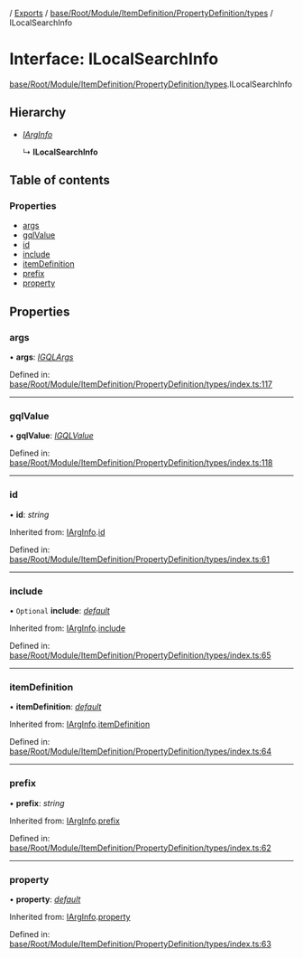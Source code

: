[](../README.md) / [Exports](../modules.md) / [base/Root/Module/ItemDefinition/PropertyDefinition/types](../modules/base_root_module_itemdefinition_propertydefinition_types.md) / ILocalSearchInfo

# Interface: ILocalSearchInfo

[base/Root/Module/ItemDefinition/PropertyDefinition/types](../modules/base_root_module_itemdefinition_propertydefinition_types.md).ILocalSearchInfo

## Hierarchy

* [*IArgInfo*](base_root_module_itemdefinition_propertydefinition_types.iarginfo.md)

  ↳ **ILocalSearchInfo**

## Table of contents

### Properties

- [args](base_root_module_itemdefinition_propertydefinition_types.ilocalsearchinfo.md#args)
- [gqlValue](base_root_module_itemdefinition_propertydefinition_types.ilocalsearchinfo.md#gqlvalue)
- [id](base_root_module_itemdefinition_propertydefinition_types.ilocalsearchinfo.md#id)
- [include](base_root_module_itemdefinition_propertydefinition_types.ilocalsearchinfo.md#include)
- [itemDefinition](base_root_module_itemdefinition_propertydefinition_types.ilocalsearchinfo.md#itemdefinition)
- [prefix](base_root_module_itemdefinition_propertydefinition_types.ilocalsearchinfo.md#prefix)
- [property](base_root_module_itemdefinition_propertydefinition_types.ilocalsearchinfo.md#property)

## Properties

### args

• **args**: [*IGQLArgs*](gql_querier.igqlargs.md)

Defined in: [base/Root/Module/ItemDefinition/PropertyDefinition/types/index.ts:117](https://github.com/onzag/itemize/blob/55e63f2c/base/Root/Module/ItemDefinition/PropertyDefinition/types/index.ts#L117)

___

### gqlValue

• **gqlValue**: [*IGQLValue*](gql_querier.igqlvalue.md)

Defined in: [base/Root/Module/ItemDefinition/PropertyDefinition/types/index.ts:118](https://github.com/onzag/itemize/blob/55e63f2c/base/Root/Module/ItemDefinition/PropertyDefinition/types/index.ts#L118)

___

### id

• **id**: *string*

Inherited from: [IArgInfo](base_root_module_itemdefinition_propertydefinition_types.iarginfo.md).[id](base_root_module_itemdefinition_propertydefinition_types.iarginfo.md#id)

Defined in: [base/Root/Module/ItemDefinition/PropertyDefinition/types/index.ts:61](https://github.com/onzag/itemize/blob/55e63f2c/base/Root/Module/ItemDefinition/PropertyDefinition/types/index.ts#L61)

___

### include

• `Optional` **include**: [*default*](../classes/base_root_module_itemdefinition_include.default.md)

Inherited from: [IArgInfo](base_root_module_itemdefinition_propertydefinition_types.iarginfo.md).[include](base_root_module_itemdefinition_propertydefinition_types.iarginfo.md#include)

Defined in: [base/Root/Module/ItemDefinition/PropertyDefinition/types/index.ts:65](https://github.com/onzag/itemize/blob/55e63f2c/base/Root/Module/ItemDefinition/PropertyDefinition/types/index.ts#L65)

___

### itemDefinition

• **itemDefinition**: [*default*](../classes/base_root_module_itemdefinition.default.md)

Inherited from: [IArgInfo](base_root_module_itemdefinition_propertydefinition_types.iarginfo.md).[itemDefinition](base_root_module_itemdefinition_propertydefinition_types.iarginfo.md#itemdefinition)

Defined in: [base/Root/Module/ItemDefinition/PropertyDefinition/types/index.ts:64](https://github.com/onzag/itemize/blob/55e63f2c/base/Root/Module/ItemDefinition/PropertyDefinition/types/index.ts#L64)

___

### prefix

• **prefix**: *string*

Inherited from: [IArgInfo](base_root_module_itemdefinition_propertydefinition_types.iarginfo.md).[prefix](base_root_module_itemdefinition_propertydefinition_types.iarginfo.md#prefix)

Defined in: [base/Root/Module/ItemDefinition/PropertyDefinition/types/index.ts:62](https://github.com/onzag/itemize/blob/55e63f2c/base/Root/Module/ItemDefinition/PropertyDefinition/types/index.ts#L62)

___

### property

• **property**: [*default*](../classes/base_root_module_itemdefinition_propertydefinition.default.md)

Inherited from: [IArgInfo](base_root_module_itemdefinition_propertydefinition_types.iarginfo.md).[property](base_root_module_itemdefinition_propertydefinition_types.iarginfo.md#property)

Defined in: [base/Root/Module/ItemDefinition/PropertyDefinition/types/index.ts:63](https://github.com/onzag/itemize/blob/55e63f2c/base/Root/Module/ItemDefinition/PropertyDefinition/types/index.ts#L63)
